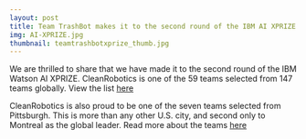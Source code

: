 ```yaml
---
layout: post
title: Team TrashBot makes it to the second round of the IBM AI XPRIZE
img: AI-XPRIZE.jpg
thumbnail: teamtrashbotxprize_thumb.jpg
---
```

We are thrilled to share that we have made it to the second round of the IBM Watson AI XPRIZE. CleanRobotics is one of the 59 teams selected from 147 teams globally. View the list [here](https://ai.xprize.org/teams)

CleanRobotics is also proud to be one of the seven teams selected from Pittsburgh. This is more than any other U.S. city, and second only to Montreal as the global leader. Read more about the teams [here](https://www.bizjournals.com/pittsburgh/news/2017/12/05/seven-pittsburgh-teams-move-on-to-next-round-of-ai.html)
